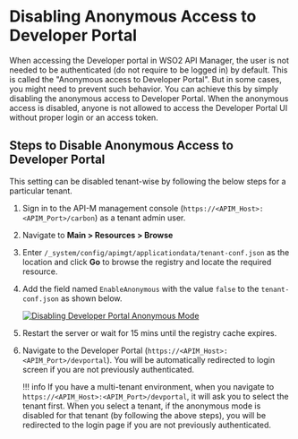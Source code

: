 # Disabling Anonymous Access to Developer Portal

When accessing the Developer portal in WSO2 API Manager, the user is not needed to be authenticated (do not require to be logged in) by default. This is called the "Anonymous access to Developer Portal". But in some cases, you might need to prevent such behavior. You can achieve this by simply disabling the anonymous access to Developer Portal. When the anonymous access is disabled, anyone is not allowed to access the Developer Portal UI without proper login or an access token.

## Steps to Disable Anonymous Access to Developer Portal

This setting can be disabled tenant-wise by following the below steps for a particular tenant.

1. Sign in to the API-M management console (`https://<APIM_Host>:<APIM_Port>/carbon`) as a tenant admin user.

2. Navigate to **Main > Resources > Browse** 

3. Enter `/_system/config/apimgt/applicationdata/tenant-conf.json` as the location and click **Go** to browse the registry and locate the required resource.

4. Add the field named `EnableAnonymous` with the value `false` to the `tenant-conf.json` as shown below.

    [![Disabling Developer Portal Anonymous Mode]({{base_path}}/assets/img/administer/disable-developer-portal-anonymous-mode.png)]({{base_path}}/assets/img/administer/disable-developer-portal-anonymous-mode.png)

5. Restart the server or wait for 15 mins until the registry cache expires.

6. Navigate to the Developer Portal (`https://<APIM_Host>:<APIM_Port>/devportal`). You will be automatically redirected to login screen if you are not previously authenticated.

    !!! info
        If you have a multi-tenant environment, when you navigate to `https://<APIM_Host>:<APIM_Port>/devportal`, it will ask you to select the tenant first. When you select a tenant, if the anonymous mode is disabled for that tenant (by following the above steps), you will be redirected to the login page if you are not previously authenticated.

